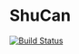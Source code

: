 # ShuCan
[![Build Status](https://travis-ci.com/tomosuzu/ShuCan.svg?branch=master)](https://travis-ci.com/tomosuzu/ShuCan)